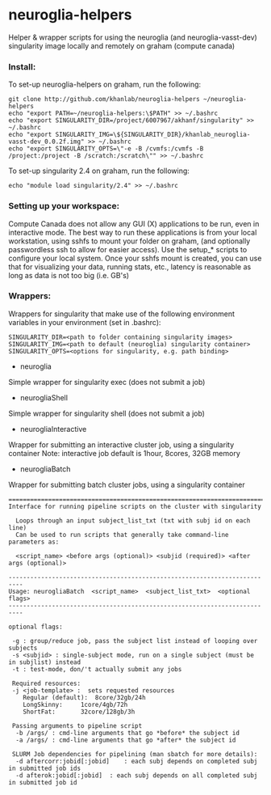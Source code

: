 # neuroglia-helpers

Helper & wrapper scripts for using the neuroglia (and neuroglia-vasst-dev) singularity image locally and remotely on graham (compute canada)


### Install:

To set-up neuroglia-helpers on graham, run the following:
```
git clone http://github.com/khanlab/neuroglia-helpers ~/neuroglia-helpers
echo "export PATH=~/neuroglia-helpers:\$PATH" >> ~/.bashrc
echo "export SINGULARITY_DIR=/project/6007967/akhanf/singularity" >> ~/.bashrc
echo "export SINGULARITY_IMG=\${SINGULARITY_DIR}/khanlab_neuroglia-vasst-dev_0.0.2f.img" >> ~/.bashrc
echo "export SINGULARITY_OPTS=\"-e -B /cvmfs:/cvmfs -B /project:/project -B /scratch:/scratch\"" >> ~/.bashrc
```

To set-up singularity 2.4 on graham, run the following:
```
echo "module load singularity/2.4" >> ~/.bashrc
```

### Setting up your workspace:

Compute Canada does not allow any GUI (X) applications to be run, even in interactive mode. The best way to run these applications is from your local workstation, using sshfs to mount your folder on graham, (and optionally passwordless ssh to allow for easier access). Use the setup_* scripts to configure your local system. Once your sshfs mount is created, you can use that for visualizing your data, running stats, etc., latency is reasonable as long as data is not too big (i.e. GB's)

### Wrappers:

Wrappers for singularity that make use of the following environment variables in your environment (set in .bashrc):
```
SINGULARITY_DIR=<path to folder containing singularity images>
SINGULARITY_IMG=<path to default (neuroglia) singularity container>
SINGULARITY_OPTS=<options for singularity, e.g. path binding>
```


* neuroglia

Simple wrapper for singularity exec (does not submit a job)

* neurogliaShell

Simple wrapper for singularity shell (does not submit a job)

* neurogliaInteractive

Wrapper for submitting an interactive cluster job, using a singularity container
Note: interactive job default is 1hour, 8cores, 32GB memory

* neurogliaBatch

Wrapper for submitting batch cluster jobs, using a singularity container

```
==========================================================================
Interface for running pipeline scripts on the cluster with singularity

  Loops through an input subject_list_txt (txt with subj id on each line)
  Can be used to run scripts that generally take command-line parameters as:

  <script_name> <before args (optional)> <subjid (required)> <after args (optional)>

--------------------------------------------------------------------------
Usage: neurogliaBatch  <script_name>  <subject_list_txt>  <optional flags> 
--------------------------------------------------------------------------

optional flags:

 -g : group/reduce job, pass the subject list instead of looping over subjects
 -s <subjid> : single-subject mode, run on a single subject (must be in subjlist) instead
 -t : test-mode, don/'t actually submit any jobs

 Required resources:
 -j <job-template> :  sets requested resources
	Regular (default):	8core/32gb/24h
	LongSkinny:		1core/4gb/72h
	ShortFat:		32core/128gb/3h

 Passing arguments to pipeline script
  -b /args/ : cmd-line arguments that go *before* the subject id
  -a /args/ : cmd-line arguments that go *after* the subject id

 SLURM Job dependencies for pipelining (man sbatch for more details):
  -d aftercorr:jobid[:jobid]	: each subj depends on completed subj in submitted job ids
  -d afterok:jobid[:jobid]	: each subj depends on all completed subj in submitted job id
```




